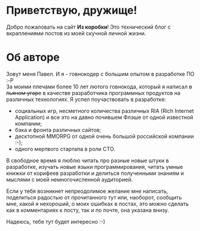 # Приветствую, дружище!
Добро пожаловать на сайт **Из коробки**! Это технический блог с вкраплениями постов из моей скучной личной жизни. 

# Об авторе
Зовут меня Павел. И я - говнокодер с большим опытом в разработке ПО :-P  
За моими плечами более 10 лет лютого говнокода, который я написал ~~в пьяном угаре~~ в качестве разработчика 
программных продуктов на различных технологиях. Я успел поучаствовать в разработке: 
- социальных игр, несметного количества различных RIA (Rich Internet Application) и все это на давно 
почившем Флэше от одной известной компании;
- бэка и фронта различных сайтов;
- десктопной MMORPG от одной очень большой российской компании :-);
- одного мертвого стартапа в роли CTO.

В свободное время я люблю читать про разные новые штуки в разработке, изучать новые языки программирования, 
читать умные книжки от корифеев разработки и делиться полученными знаниям и мыслями с моей немногочисленной аудиторией.

Если у тебя возникнет непреодолимое желание мне написать, поделиться радостью от прочитанного тут или, наоборот, 
сообщить мне, какой я нехороший, о моих ошибках в постах, это можно сделать как в комментариях к посту, так и по почте, 
она указана внизу.  

Надеюсь, тебе тут будет интересно :-)
